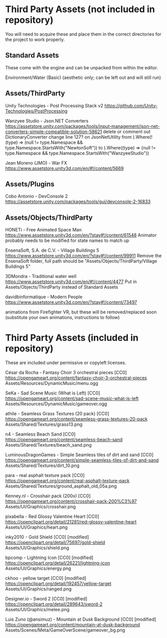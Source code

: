 # Third Party Assets (not included in repository)

You will need to acquire these and place them in the correct directories for the project to work properly.

## Standard Assets

These come with the engine and can be unpacked from within the editor.

Environment/Water (Basic)
	(aesthetic only; can be left out and will still run)

## Assets/ThirdParty

Unity Technologies - Post Processing Stack v2
	https://github.com/Unity-Technologies/PostProcessing
	
Wanzyee Studio - Json.NET Converters
	https://assetstore.unity.com/packages/tools/input-management/json-net-converters-simple-compatible-solution-58621
	delete or comment out DictionaryConverter
	change line 127? on JsonNetUtility from 
		).Where(!(type) => (null != type.Namespace && type.Namespace.StartsWith("NewtonSoft"))
	to
		).Where((type) => (null != type.Namespace && type.Namespace.StartsWith("WanzyeeStudio"))
		

Jean Moreno (JMO) - War FX
	https://www.assetstore.unity3d.com/en/#!/content/5669
	
## Assets/Plugins

Cobo Antonio - DevConsole 2
	https://assetstore.unity.com/packages/tools/gui/devconsole-2-16833


## Assets/Objects/ThirdParty

HONETi - Free Animated Space Man
	https://www.assetstore.unity3d.com/en/?stay#!/content/61548
	Animator probably needs to be modified for state names to match up
	
EnsenaSoft, S.A. de C.V. - Village Buildings 5
	https://www.assetstore.unity3d.com/en/?stay#!/content/99911
	Remove the EnsenaSoft folder, full path should be "Assets/Objects/ThirdParty/Village Buildings 5"
	
3DMondra - Traditional water well
	https://www.assetstore.unity3d.com/en/#!/content/4477
	Put in Assets/Objects/ThirdParty instead of Standard Assets
	
davidbinformatique - Modern People
	https://www.assetstore.unity3d.com/en/?stay#!/content/73497

animations from Firefighter VR, but these will be removed/replaced soon
	(substitute your own animations, instructions to follow)

# Third Party Assets (included in repository)

These are included under permissive or copyleft licenses.

César da Rocha - Fantasy Choir 3 orchestral pieces [CC0]
	https://opengameart.org/content/fantasy-choir-3-orchestral-pieces
	Assets/Resources/DynamicMusic/menu.ogg
	
SeKa - Sad Scene Music (What is Left) [CC0]
	https://opengameart.org/content/sad-scene-music-what-is-left
	Assets/Resources/DynamicMusic/gameover.ogg
	
athile - Seamless Grass Textures (20 pack) [CC0]
	https://opengameart.org/content/seamless-grass-textures-20-pack
	Assets/Shared/Textures/grass13.png

n4 - Seamless Beach Sand [CC0]
	https://opengameart.org/content/seamless-beach-sand
	Assets/Shared/Textures/beach_sand.png
	
LuminousDragonGames - Simple Seamless tiles of dirt and sand [CC0]
	https://opengameart.org/content/simple-seamless-tiles-of-dirt-and-sand
	Assets/Shared/Textures/dirt_10.png
	
para - real asphalt texture pack [CC0]
	https://opengameart.org/content/real-asphalt-texture-pack
	Assets/Shared/Textures/ground_asphalt_old_05a.png
	
Kenney.nl - Crosshair pack (200x) [CC0]
	https://opengameart.org/content/crosshair-pack-200%C3%97
	Assets/UI/Graphics/crosshair.png

pixabella - Red Glossy Valentine Heart [CC0]
	https://openclipart.org/detail/21281/red-glossy-valentine-heart
	Assets/UI/Graphics/heart.png
	
inky2010 - Gold Shield [CC0] [modified]
	https://openclipart.org/detail/75697/gold-shield
	Assets/UI/Graphics/shield.png
	
bpcomp - Lightning Icon [CC0] [modified]
	https://openclipart.org/detail/26221/lightning-icon
	Assets/UI/Graphics/energy.png
	
ckhoo - yellow target [CC0] [modified]
	https://openclipart.org/detail/192457/yellow-target
	Assets/UI/Graphics/ranged.png
	
Designer.io - Sword 2 [CC0] [modified]
	https://openclipart.org/detail/289643/sword-2
	Assets/UI/Graphics/melee.png
	
Luis Zuno (@ansimuz) - Mountain at Dusk Background [CC0] [modified]
	https://opengameart.org/content/mountain-at-dusk-background
	Assets/Scenes/Meta/GameOverScene/gameover_bg.png